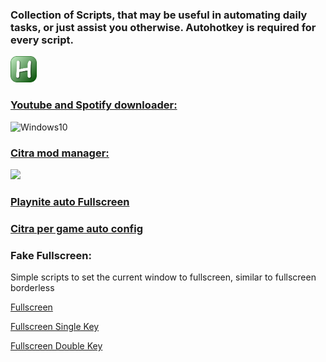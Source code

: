### Collection of Scripts, that may be useful in automating daily tasks, or just assist you otherwise. Autohotkey is required for every script.

<a style="text-decoration:none" href="http://www.Autohotkey.com/">
    <img height="42" src="https://raw.githubusercontent.com/Ven0m0/Ven0m0/refs/heads/main/Images/autohotkey.png" alt="AHK">
</a>



### [Youtube and Spotify downloader:](https://github.com/Ven0m0/Scripts/tree/main/Other/Downloader) 
<a style="text-decoration:none" href="https://github.com/Ven0m0/Scripts/tree/main/Other/Downloader">   
    <img src="https://github.com/Ven0m0/Scripts/blob/main/Other/Downloader/Downloader.png" alt="Windows10">
</a>

### [Citra mod manager:](https://github.com/Ven0m0/Scripts/tree/main/Other/Citra%20mods) 
<a style="text-decoration:none" href="https://github.com/Ven0m0/Scripts/tree/main/Other/Citra%20mods">    
    <img src="https://github.com/Ven0m0/Scripts/blob/main/Other/Citra%20mods/Citra%20Mod%20Manager.png">
</a>

### [Playnite auto Fullscreen](https://github.com/Ven0m0/Scripts/tree/main/Other/Playnite%20Fullscreen) 

### [Citra per game auto config](https://github.com/Ven0m0/Scripts/tree/main/Other/Citra%20per%20game%20config)

### Fake Fullscreen:
Simple scripts to set the current window to fullscreen, similar to fullscreen borderless

[Fullscreen](https://github.com/Ven0m0/Scripts/blob/main/AHK/Fullscreen.ahk)

[Fullscreen Single Key](https://github.com/Ven0m0/Scripts/blob/main/AHK/Fullscreen%20Single%20Key.ahk)

[Fullscreen Double Key](https://github.com/Ven0m0/Scripts/blob/main/AHK/Fullscreen%20Double%20Key.ahk)


